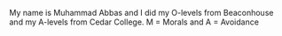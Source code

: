 My name is Muhammad Abbas and I did my O-levels from Beaconhouse and my A-levels from Cedar College.
M = Morals and A = Avoidance
